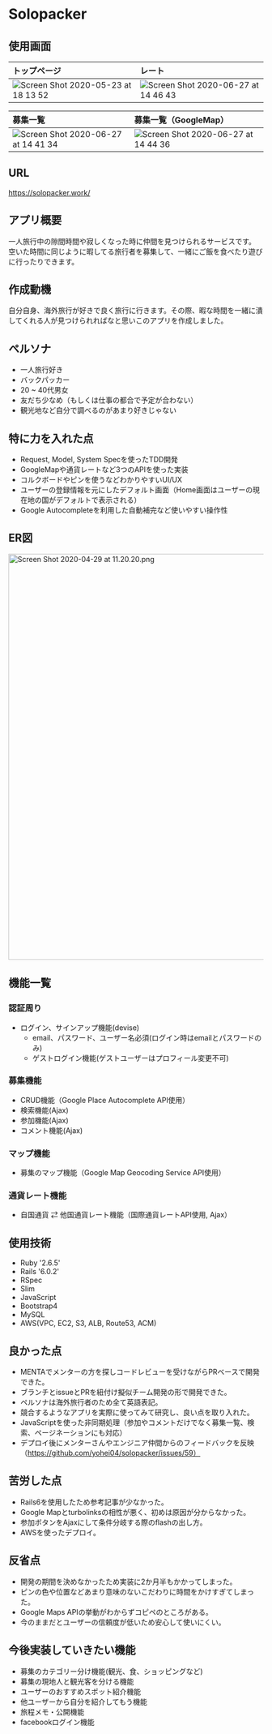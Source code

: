 # Solopacker

## 使用画面

| トップページ | レート |
| :-- | :-- |
| ![Screen Shot 2020-05-23 at 18 13 52](https://user-images.githubusercontent.com/54460011/85916358-22152f00-b88b-11ea-9f70-75c8c432c1d6.png) | ![Screen Shot 2020-06-27 at 14 46 43](https://user-images.githubusercontent.com/54460011/85916377-47a23880-b88b-11ea-882d-3519e01b75f4.png) |

| 募集一覧 | 募集一覧（GoogleMap） |
| :-- | :-- |
| ![Screen Shot 2020-06-27 at 14 41 34](https://user-images.githubusercontent.com/54460011/85916370-3eb16700-b88b-11ea-92db-e499b2fbe967.png)| ![Screen Shot 2020-06-27 at 14 44 36](https://user-images.githubusercontent.com/54460011/85916373-42dd8480-b88b-11ea-82d9-5f9a63478f0b.png)

## URL
https://solopacker.work/

## アプリ概要
一人旅行中の隙間時間や寂しくなった時に仲間を見つけられるサービスです。
空いた時間に同じように暇してる旅行者を募集して、一緒にご飯を食べたり遊びに行ったりできます。

## 作成動機
自分自身、海外旅行が好きで良く旅行に行きます。その際、暇な時間を一緒に潰してくれる人が見つけられればなと思いこのアプリを作成しました。

## ペルソナ
- 一人旅行好き
- バックパッカー
- 20 ~ 40代男女
- 友だち少なめ（もしくは仕事の都合で予定が合わない）
- 観光地など自分で調べるのがあまり好きじゃない


## 特に力を入れた点
- Request, Model, System Specを使ったTDD開発
- GoogleMapや通貨レートなど3つのAPIを使った実装
- コルクボードやピンを使うなどわかりやすいUI/UX
- ユーザーの登録情報を元にしたデフォルト画面（Home画面はユーザーの現在地の国がデフォルトで表示される）
- Google Autocompleteを利用した自動補完など使いやすい操作性

## ER図
<img width="801" alt="Screen Shot 2020-04-29 at 11.20.20.png" src="https://qiita-image-store.s3.ap-northeast-1.amazonaws.com/0/544362/7975bcae-0674-af93-f661-efd5a218b261.png">

## 機能一覧
### 認証周り
- ログイン、サインアップ機能(devise)
  - email、パスワード、ユーザー名必須(ログイン時はemailとパスワードのみ)
  - ゲストログイン機能(ゲストユーザーはプロフィール変更不可)

### 募集機能
- CRUD機能（Google Place Autocomplete API使用）
- 検索機能(Ajax)
- 参加機能(Ajax)
- コメント機能(Ajax)

### マップ機能
- 募集のマップ機能（Google Map Geocoding Service API使用）

### 通貨レート機能
- 自国通貨 ⇄ 他国通貨レート機能（国際通貨レートAPI使用, Ajax）

## 使用技術
- Ruby '2.6.5'
- Rails '6.0.2'
- RSpec
- Slim
- JavaScript
- Bootstrap4
- MySQL
- AWS(VPC, EC2, S3, ALB, Route53, ACM)

## 良かった点
- MENTAでメンターの方を探しコードレビューを受けながらPRベースで開発できた。
- ブランチとissueとPRを紐付け擬似チーム開発の形で開発できた。
- ペルソナは海外旅行者のため全て英語表記。
- 競合するようなアプリを実際に使ってみて研究し、良い点を取り入れた。
- JavaScriptを使った非同期処理（参加やコメントだけでなく募集一覧、検索、ページネーションにも対応）
- デプロイ後にメンターさんやエンジニア仲間からのフィードバックを反映（https://github.com/yohei04/solopacker/issues/59）

## 苦労した点
- Rails6を使用したため参考記事が少なかった。
- Google Mapとturbolinksの相性が悪く、初めは原因が分からなかった。
- 参加ボタンをAjaxにして条件分岐する際のflashの出し方。
- AWSを使ったデプロイ。

## 反省点
- 開発の期間を決めなかったため実装に2か月半もかかってしまった。
- ピンの色や位置などあまり意味のないこだわりに時間をかけすぎてしまった。
- Google Maps APIの挙動がわからずコピペのところがある。
- 今のままだとユーザーの信頼度が低いため安心して使いにくい。

## 今後実装していきたい機能
- 募集のカテゴリー分け機能(観光、食、ショッピングなど)
- 募集の現地人と観光客を分ける機能
- ユーザーのおすすめスポット紹介機能
- 他ユーザーから自分を紹介してもう機能
- 旅程メモ・公開機能
- facebookログイン機能
